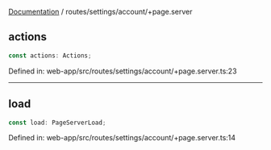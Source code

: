 [Documentation](../../../modules.md) / routes/settings/account/+page.server

## actions

```ts
const actions: Actions;
```

Defined in: web-app/src/routes/settings/account/+page.server.ts:23

***

## load

```ts
const load: PageServerLoad;
```

Defined in: web-app/src/routes/settings/account/+page.server.ts:14
